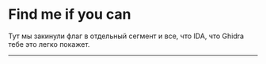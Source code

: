  # Find me if you can

Тут мы закинули флаг в отдельный сегмент и все, что IDA, что Ghidra тебе это легко покажет.

--------

